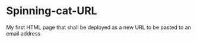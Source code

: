 # Spinning-cat-URL
My first HTML page that shall be deployed as a new URL to be pasted to an email address
